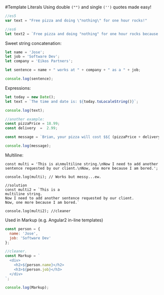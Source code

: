 #Template Literals
Using double `("")` and single `('')` quotes made easy!  

```javascript
//es5
var text = "Free pizza and doing \"nothing\" for one hour rocks!"

//es6
let text2 = `Free pizza and doing "nothing" for one hour rocks because I'm learning ES6 and don't need to escape "double" quotes anymore!` 
```
Sweet string concatenation:
```javascript
let name = 'Jose';
let job = 'Software Dev';
let company = 'Eikos Partners';

let sentence = name + " works at " + company + " as a " + job;

console.log(sentence);
```
Expressions:
```javascript
let today = new Date();
let text = `The time and date is: ${today.toLocaleString()}`;

console.log(text);

//another example:
const pizzaPrice = 18.99;
const delivery  =  2.99;

const message = `Brian, your pizza will cost $${ (pizzaPrice + delivery).toFixed(2) }`;

console.log(message);
```
Multiline:
```javscript
const multi = 'This is a\nmultiline string.\nNow I need to add another sentence requested by our client.\nNow, one more because I am bored.';

console.log(multi); // Works but messy...ew.

//solution
const multi2 = `This is a
multiline string. 
Now I need to add another sentence requested by our client. 
Now, one more because I am bored.`

console.log(multi2); //cleaner
```
Used in Markup (e.g. Angular2 in-line templates)
```javascript
const person = {
  name: 'Jose',
  job: 'Software Dev'
};

//cleaner. 
const Markup = `
  <div>
    <h2>${person.name}</h2>
    <h3>${person.job}</h3>
  </div>
`;

console.log(Markup);
```